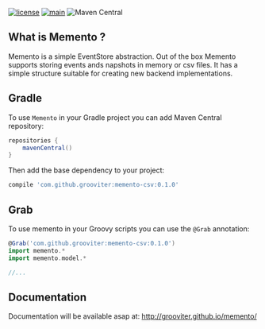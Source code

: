 [![license](https://img.shields.io/github/license/grooviter/memento.svg)]() [![main](https://github.com/grooviter/memento/actions/workflows/gql-release.yml/badge.svg?branch=main)](https://github.com/grooviter/memento/actions/workflows/gql-release.yml) ![Maven Central](https://img.shields.io/maven-central/v/com.github.grooviter/memento-csv)

## What is Memento ?

Memento is a simple EventStore abstraction. Out of the box Memento supports storing events ands napshots
in memory or csv files. It has a simple structure suitable for creating new backend implementations.

## Gradle

To use `Memento` in your Gradle project you can add Maven Central repository:

```groovy
repositories {
    mavenCentral()
}
```

Then add the base dependency to your project:

```groovy
compile 'com.github.grooviter:memento-csv:0.1.0'
```

## Grab

To use memento in your Groovy scripts you can use the `@Grab` annotation:
```groovy
@Grab('com.github.grooviter:memento-csv:0.1.0')
import memento.*
import memento.model.*

//...
```

## Documentation

Documentation will be available asap at: http://grooviter.github.io/memento/